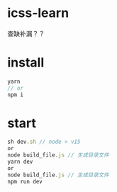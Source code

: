 # icss-learn
查缺补漏？？

# install
```javascript
yarn
// or
npm i
```
# start
```javascript
sh dev.sh // node > v15
or
node build_file.js // 生成目录文件
yarn dev
or
node build_file.js // 生成目录文件
npm run dev
```


